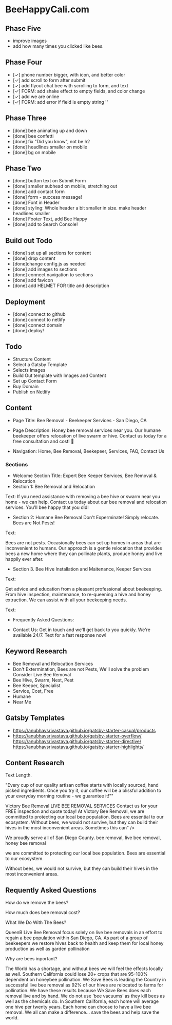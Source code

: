 # BeeHappyCali.com

## Phase Five

- improve images
- add how many times you clicked like bees.

## Phase Four

- [✓] phone number bigger, with icon, and better color
- [✓] add scroll to form after submit
- [✓] add flyout chat bee with scrolling to form, and text
- [✓] FORM: add shake effect to empty fields, and color change
- [✓] add we are online
- [✓] FORM: add error if field is empty string ''

## Phase Three

- [done] bee animating up and down
- [done] bee confetti
- [done] fix "Did you know", not be h2
- [done] headlines smaller on mobile
- [done] bg on mobile

## Phase Two

- [done] button text on Submit Form
- [done] smaller subhead on mobile, stretching out
- [done] add contact form
- [done] form - success message!
- [done] Font in Header
- [done] styling: Whole header a bit smaller in size. make header headlines smaller
- [done] Footer Text, add Bee Happy
- [done] add to Search Console!

## Build out Todo

- [done] set up all sections for content
- [done] drop content
- [done]change config.js as needed
- [done] add images to sections
- [done] connect navigation to sections
- [done] add favicon
- [done] add HELMET FOR title and description

## Deployment

- [done] connect to github
- [done] connect to netlify
- [done] connect domain
- [done] deploy!

## Todo

- Structure Content
- Select a Gatsby Template
- Selects Images
- Build Out template with Images and Content
- Set up Contact Form
- Buy Domain
- Publish on Netlify

## Content

- Page Title: Bee Removal - Beekeeper Services - San Diego, CA
- Page Description: Honey bee removal services near you. Our humane beekeeper offers relocation of live swarm or hive. Contact us today for a free consultation and cost! 🐝

- Navigation: Home, Bee Removal, Beekepeer, Services, FAQ, Contact Us

### Sections

- Welcome Section Title: Expert Bee Keeper Services, Bee Removal & Relocation
- Section 1: Bee Removal and Relocation

Text: If you need assistance with removing a bee hive or swarm near you home - we can help. Contact us today about our bee removal and relocation services. You'll bee happy that you did!

- Section 2: Humane Bee Removal Don't Experminate! Simply relocate. Bees are Not Pests!

Text:

Bees are not pests. Occasionally bees can set up homes in areas that are inconvenient to humans. Our approach is a gentle relocation that provides bees a new home where they can pollinate plants, produce honey and live happily ever after.

- Section 3. Bee Hive Installation and Maitenance, Keeper Services

Text:

Get advice and education from a pleasant professional about beekeeping. From hive inspection, maintenance, to re-queening a hive and honey extraction. We can assist with all your beekeeping needs.

Text:

- Frequently Asked Questions:

- Contact Us: Get in touch and we'll get back to you quickly. We're available 24/7. Text for a fast response now!

## Keyword Research

- Bee Removal and Relocation Services
- Don't Extermination, Bees are not Pests, We'll solve the problem Consider Live Bee Removal
- Bee Hive, Swarm, Nest, Pest
- Bee Keeper, Specialist
- Service, Cost, Free
- Humane
- Near Me

## Gatsby Templates

- https://anubhavsrivastava.github.io/gatsby-starter-casual/products
- https://anubhavsrivastava.github.io/gatsby-starter-overflow/
  https://anubhavsrivastava.github.io/gatsby-starter-directive/
  https://anubhavsrivastava.github.io/gatsby-starter-highlights/

## Content Research

Text Length.

"Every cup of our quality artisan coffee starts with locally sourced, hand picked ingredients. Once you try it, our coffee will be a blissful addition to your everyday morning routine - we guarantee it!""

Victory Bee Removal LIVE BEE REMOVAL SERVICES Contact us for your FREE inspection and quote today! At Victory Bee Removal, we are committed to protecting our local bee population. Bees are essential to our ecosystem. Without bees, we would not survive, but they can build their hives in the most inconvenient areas. Sometimes this can" />

We proudly serve all of San Diego County. bee removal, live bee removal, honey bee removal

we are committed to protecting our local bee population. Bees are essential to our ecosystem.

Without bees, we would not survive, but they can build their hives in the most inconvenient areas.

## Requently Asked Questions

How do we remove the bees?

How much does bee removal cost?

What We Do With The Bees?

QueenB Live Bee Removal focus solely on live bee removals in an effort to regain a bee population within San Diego, CA. As part of a group of beekeepers we restore hives back to health and keep them for local honey production as well as garden pollination

Why are bees inportant?

The World has a shortage, and without bees we will feel the effects locally as well. Southern California could lose 20+ crops that are 95-100% dependent on honeybee pollination. We Save Bees is leading the Country in successful live bee removal as 92% of our hives are relocated to farms for pollination. We have these results because We Save Bees does each removal live and by hand. We do not use ‘bee vacuums’ as they kill bees as well as the chemicals do. In Southern California, each home will average one hive per twenty years. Each home can choose to have a live bee removal. We all can make a difference… save the bees and help save the world.

